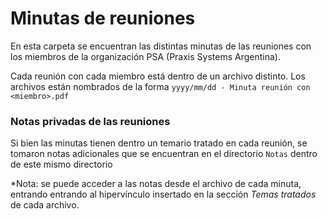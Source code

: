 # Minutas de reuniones 
En esta carpeta se encuentran las distintas minutas de las reuniones con los miembros de la organización PSA (Praxis Systems Argentina). 

Cada reunión con cada miembro está dentro de un archivo distinto. Los archivos están nombrados de la forma `yyyy/mm/dd - Minuta reunión con <miembro>.pdf`

### Notas privadas de las reuniones
Si bien las minutas tienen dentro un temario tratado en cada reunión, se tomaron notas adicionales que se encuentran en el directorio `Notas` dentro de este mismo directorio

*Nota: se puede acceder a las notas desde el archivo de cada minuta, entrando entrando al hipervínculo insertado en la
sección _Temas tratados_ de cada archivo.